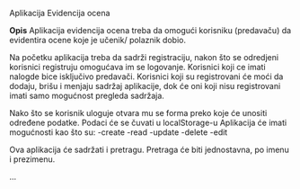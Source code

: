 Aplikacija Evidencija ocena

__Opis__
Aplikacija evidencija ocena treba da omogući korisniku (predavaču) da evidentira ocene koje je učenik/ polaznik dobio.

Na početku aplikacija treba da sadrži registraciju, nakon što se odredjeni korisnici registruju omogućava im se logovanje.
Korisnici koji ce imati nalogde bice isključivo predavači.
Korisnici koji su registrovani će moći da dodaju, brišu i menjaju sadržaj aplikacije, dok će oni koji nisu registrovani imati samo mogućnost pregleda sadržaja.


Nako što se korisnik uloguje otvara mu se forma preko koje će unositi određene podatke.
Podaci će se čuvati u localStorage-u
Aplikacija će imati mogućnosti kao što su: 
-create
-read
-update
-delete
-edit

Ova aplikacija će sadržati i pretragu.
Pretraga će biti jednostavna, po imenu i prezimenu.

...